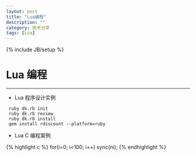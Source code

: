 ```yaml
---
layout: post
title: "Lua编程"
description: ""
category: 技术分享
tags: [Lua]
---
```

{% include JB/setup %}
# Lua 编程
---

* Lua 程序设计实例

<!--break-->

```
 ruby dk.rb init
 ruby dk.rb review 
 ruby dk.rb install
 gem install rdiscount --platform=ruby
```

* Lua C 编程案例

{% highlight c %}
	for(i=0; i<100; i++)
		sync(ni);
{% endhighlight %}
 


